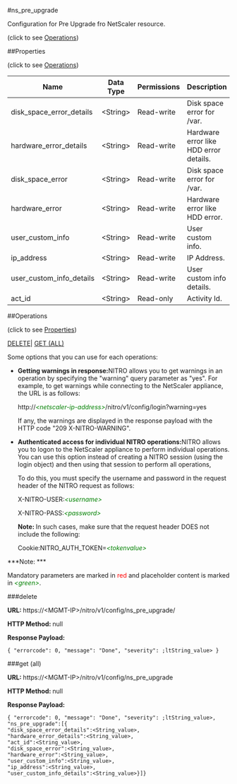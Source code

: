 #ns_pre_upgrade



Configuration for Pre Upgrade fro NetScaler resource.

<span>(click to see [Operations](#operations))</span>



##Properties 

<span>(click to see [Operations](#operations))</span>





<table><thead><tr><th>Name</th><th>Data Type</th><th>Permissions</th><th>Description</th></tr></thead><tbody><tr><td>disk_space_error_details</td><td>&lt;String></td><td>Read-write</td><td>Disk space error for /var.</td></tr><tr><td>hardware_error_details</td><td>&lt;String></td><td>Read-write</td><td>Hardware error like HDD error details.</td></tr><tr><td>disk_space_error</td><td>&lt;String></td><td>Read-write</td><td>Disk space error for /var.</td></tr><tr><td>hardware_error</td><td>&lt;String></td><td>Read-write</td><td>Hardware error like HDD error.</td></tr><tr><td>user_custom_info</td><td>&lt;String></td><td>Read-write</td><td>User custom info.</td></tr><tr><td>ip_address</td><td>&lt;String></td><td>Read-write</td><td>IP Address.</td></tr><tr><td>user_custom_info_details</td><td>&lt;String></td><td>Read-write</td><td>User custom info details.</td></tr><tr><td>act_id</td><td>&lt;String></td><td>Read-only</td><td>Activity Id.</td></tr></tbody></table>

##Operations 

<span>(click to see [Properties](#properties))</span>





[DELETE](#delete)| [GET (ALL)](#get-all)





Some options that you can use for each operations:

<ul><li><p><b>Getting warnings in response:</b>NITRO allows you to get warnings in an operation by specifying the "warning" query parameter as "yes". For example, to get warnings while connecting to the NetScaler appliance, the URL is as follows:</p><p>http://<span style="color:green;font-style:italic;">&lt;netscaler-ip-address&gt;</span>/nitro/v1/config/login?warning=yes</p><p>If any, the warnings are displayed in the response payload with the HTTP code "209 X-NITRO-WARNING".</p></li><li><p><b>Authenticated access for individual NITRO operations:</b>NITRO allows you to logon to the NetScaler appliance to perform individual operations. You can use this option instead of creating a NITRO session (using the login object) and then using that session to perform all operations,</p><p>To do this, you must specify the username and password in the request header of the NITRO request as follows:</p><p>X-NITRO-USER:<span style="color:green;font-style:italic;">&lt;username&gt;</span></p><p>X-NITRO-PASS:<span style="color:green;font-style:italic;">&lt;password&gt;</span></p><p><b>Note: </b>In such cases, make sure that the request header DOES not include the following:</p><p>Cookie:NITRO_AUTH_TOKEN=<span style="color:green;font-style:italic;">&lt;tokenvalue&gt;</span></p></li></ul>







***Note: *** 

Mandatory parameters are marked in <span style="color:#FF0000;">red</span> and placeholder content is marked in <span style="color:green;font-style:italic">&lt;green&gt;</span>.



###delete







<b>URL: </b>https://&lt;MGMT-IP&gt;/nitro/v1/config/ns_pre_upgrade/

<b>HTTP Method: </b>null

<b>Response Payload: </b>
```
{ "errorcode": 0, "message": "Done", "severity": ;ltString_value> }
```







###get (all)







<b>URL: </b>https://&lt;MGMT-IP&gt;/nitro/v1/config/ns_pre_upgrade

<b>HTTP Method: </b>null

<b>Response Payload: </b>
```
{ "errorcode": 0, "message": "Done", "severity": ;ltString_value>, "ns_pre_upgrade":[{
"disk_space_error_details":<String_value>,
"hardware_error_details":<String_value>,
"act_id":<String_value>,
"disk_space_error":<String_value>,
"hardware_error":<String_value>,
"user_custom_info":<String_value>,
"ip_address":<String_value>,
"user_custom_info_details":<String_value>}]}
```







